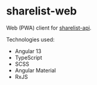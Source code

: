 # sharelist-web
Web (PWA) client for [sharelist-api](https://github.com/jakubdrewniak/sharelist-api).

Technologies used: 
- Angular 13
- TypeScript
- SCSS
- Angular Material
- RxJS